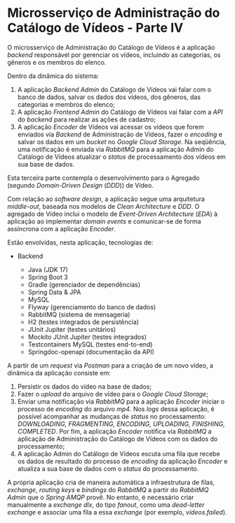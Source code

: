 # Microsserviço de Administração do Catálogo de Vídeos - Parte IV

O microsserviço de Administração do Catálogo de Vídeos é a aplicação _backend_ responsável por gerenciar os vídeos, incluindo as categorias, os gêneros e os membros do elenco.

Dentro da dinâmica do sistema:

1. A aplicação _Backend Admin_ do Catálogo de Vídeos vai falar com o banco de dados, salvar os dados dos vídeos, dos gêneros, das categorias e membros do elenco;
2. A aplicação _Frontend Admin_ do Catálogo de Vídeos vai falar com a _API_ do _backend_ para realizar as ações de cadastro;
3. A aplicação _Encoder_ de Vídeos vai acessar os vídeos que forem enviados via _Backend_ de Administração de Vídeos, fazer o _encoding_ e salvar os dados em um _bucket_ no _Google Cloud Storage_. Na seqüência, uma notificação é enviada via _RabbitMQ_ para a aplicação Admin do Catálogo de Vídeos atualizar o _status_ de processamento dos vídeos em sua base de dados.

Esta terceira parte contempla o desenvolvimento para o Agregado (segundo _Domain-Driven Design_ (_DDD_)) de Vídeo.

Com relação ao _software design_, a aplicação segue uma arquitetura _middle-out_, baseada nos modelos de _Clean Architecture_ e _DDD_. O agregado de Vídeo inclui o modelo de _Event-Driven Architecture_ (_EDA_) à aplicação ao implementar _domain events_ e comunicar-se de forma assíncrona com a aplicação _Encoder_.

Estão envolvidas, nesta aplicação, tecnologias de:

- Backend

  - Java (JDK 17)
  - Spring Boot 3
  - Gradle (gerenciador de dependências)
  - Spring Data & JPA
  - MySQL
  - Flyway (gerenciamento do banco de dados)
  - RabbitMQ (sistema de mensageria)
  - H2 (testes integrados de persistência)
  - JUnit Jupiter (testes unitários)
  - Mockito JUnit Jupiter (testes integrados)
  - Testcontainers MySQL (testes end-to-end)
  - Springdoc-openapi (documentação da API)

A partir de um _request_ via _Postman_ para a criação de um novo vídeo, a dinâmica da aplicação consiste em:

1. Persistir os dados do vídeo na base de dados;
2. Fazer o _upload_ do arquivo de vídeo para o _Google Cloud Storage_;
3. Enviar uma notificação via _RabbitMQ_ para a aplicação _Encoder_ iniciar o processo de _encoding_ do arquivo _mp4_. Nos _logs_ dessa aplicação, é possível acompanhar as mudanças de _status_ no processamento: _DOWNLOADING, FRAGMENTING, ENCODING, UPLOADING, FINISHING, COMPLETED_. Por fim, a aplicação _Encoder_ notifica via _RabbitMQ_ a aplicação de Administração do Catálogo de Vídeos com os dados do processamento;
4. A aplicação Admin do Catálogo de Vídeos escuta uma fila que recebe os dados de resultado do processo de _encoding_ da aplicação _Encoder_ e atualiza a sua base de dados com o _status_ do processamento.

A própria aplicação cria de maneira automática a infraestrutura de filas, _exchange_, _routing keys_ e _bindings_ do _RabbitMQ_ a partir do _RabbitMQ Admin_ que o _Spring AMQP_ provê. No entanto, é necessário criar manualmente a _exchange dlx_, do tipo _fanout_, como uma _dead-letter exchange_ e associar uma fila a essa _exchange_ (por exemplo, _videos.failed_).
